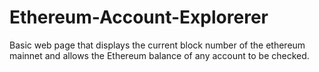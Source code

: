 # Ethereum-Account-Explorerer
Basic web page that displays the current block number of the ethereum mainnet and allows the Ethereum balance of any account to be checked.

